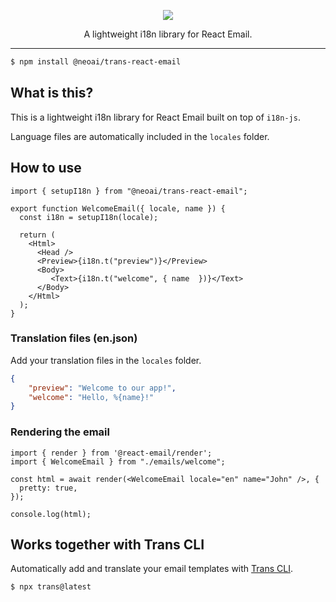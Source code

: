 <p align="center">
  <img src="https://github.com/neopilot-ai/trans/blob/main/packages/trans-react-email/image.png" />
</p>

<p align="center">
  A lightweight i18n library for React Email.
</p>

---

```bash
$ npm install @neoai/trans-react-email
```

## What is this?

This is a lightweight i18n library for React Email built on top of `i18n-js`.

Language files are automatically included in the `locales` folder.

## How to use

```tsx
import { setupI18n } from "@neoai/trans-react-email";

export function WelcomeEmail({ locale, name }) {
  const i18n = setupI18n(locale);

  return (
    <Html>
      <Head />
      <Preview>{i18n.t("preview")}</Preview>
      <Body>
         <Text>{i18n.t("welcome", { name  })}</Text>
      </Body>
    </Html>
  );
}
```

### Translation files (en.json)

Add your translation files in the `locales` folder.

```json
{
    "preview": "Welcome to our app!",
    "welcome": "Hello, %{name}!"
}
```

### Rendering the email
```tsx
import { render } from '@react-email/render';
import { WelcomeEmail } from "./emails/welcome";

const html = await render(<WelcomeEmail locale="en" name="John" />, {
  pretty: true,
});

console.log(html);
```


## Works together with Trans CLI

Automatically add and translate your email templates with [Trans CLI](https://trans.ai).

```bash
$ npx trans@latest
```
